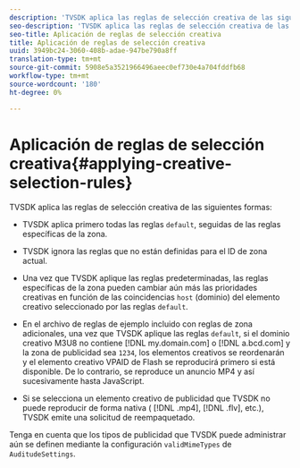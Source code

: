 ```yaml
---
description: 'TVSDK aplica las reglas de selección creativa de las siguientes formas: '
seo-description: 'TVSDK aplica las reglas de selección creativa de las siguientes formas: '
seo-title: Aplicación de reglas de selección creativa
title: Aplicación de reglas de selección creativa
uuid: 3949bc24-3060-408b-adae-947be790a8ff
translation-type: tm+mt
source-git-commit: 5908e5a3521966496aeec0ef730e4a704fddfb68
workflow-type: tm+mt
source-wordcount: '180'
ht-degree: 0%

---
```



# Aplicación de reglas de selección creativa{#applying-creative-selection-rules}

TVSDK aplica las reglas de selección creativa de las siguientes formas:

* TVSDK aplica primero todas las reglas `default`, seguidas de las reglas específicas de la zona.
* TVSDK ignora las reglas que no están definidas para el ID de zona actual.
* Una vez que TVSDK aplique las reglas predeterminadas, las reglas específicas de la zona pueden cambiar aún más las prioridades creativas en función de las coincidencias `host` (dominio) del elemento creativo seleccionado por las reglas `default`.

* En el archivo de reglas de ejemplo incluido con reglas de zona adicionales, una vez que TVSDK aplique las reglas `default`, si el dominio creativo M3U8 no contiene [!DNL my.domain.com] o [!DNL a.bcd.com] y la zona de publicidad sea `1234`, los elementos creativos se reordenarán y el elemento creativo VPAID de Flash se reproducirá primero si está disponible. De lo contrario, se reproduce un anuncio MP4 y así sucesivamente hasta JavaScript.

* Si se selecciona un elemento creativo de publicidad que TVSDK no puede reproducir de forma nativa ( [!DNL .mp4], [!DNL .flv], etc.), TVSDK emite una solicitud de reempaquetado.

Tenga en cuenta que los tipos de publicidad que TVSDK puede administrar aún se definen mediante la configuración `validMimeTypes` de `AuditudeSettings`.
